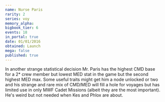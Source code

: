```yaml
---
name: Nurse Paris
rarity: 2
series: voy
memory_alpha:
bigbook_tier: 6
events: 18
in_portal: true
date: 01/01/2016
obtained: Launch
mega: false
published: true
---
```


In another strange statistical decision Mr. Paris has the highest CMD base for a 2* crew member but lowest MED stat in the game but the second highest MED max. Some useful traits might get him a node unlocked or two and his strange and rare mix of CMD/MED will fill a hole for voyages but has limited use in only MWF Cadet Missions (albeit they are the most important). He's weird but not needed when Kes and Phlox are about.
